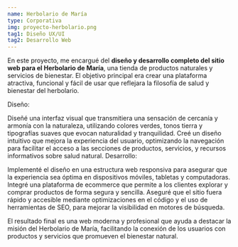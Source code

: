 ```yaml
---
name: Herbolario de María
type: Corporativa
img: proyecto-herbolario.png
tag1: Diseño UX/UI
tag2: Desarrollo Web
---
```

En este proyecto, me encargué del **diseño y desarrollo completo del sitio web para el Herbolario de María**, una tienda de productos naturales y servicios de bienestar. El objetivo principal era crear una plataforma atractiva, funcional y fácil de usar que reflejara la filosofía de salud y bienestar del herbolario.

Diseño:

Diseñé una interfaz visual que transmitiera una sensación de cercanía y armonía con la naturaleza, utilizando colores verdes, tonos tierra y tipografías suaves que evocan naturalidad y tranquilidad.
Creé un diseño intuitivo que mejora la experiencia del usuario, optimizando la navegación para facilitar el acceso a las secciones de productos, servicios, y recursos informativos sobre salud natural.
Desarrollo:

Implementé el diseño en una estructura web responsiva para asegurar que la experiencia sea óptima en dispositivos móviles, tabletas y computadoras.
Integré una plataforma de ecommerce que permite a los clientes explorar y comprar productos de forma segura y sencilla.
Aseguré que el sitio fuera rápido y accesible mediante optimizaciones en el código y el uso de herramientas de SEO, para mejorar la visibilidad en motores de búsqueda.

El resultado final es una web moderna y profesional que ayuda a destacar la misión del Herbolario de María, facilitando la conexión de los usuarios con productos y servicios que promueven el bienestar natural.